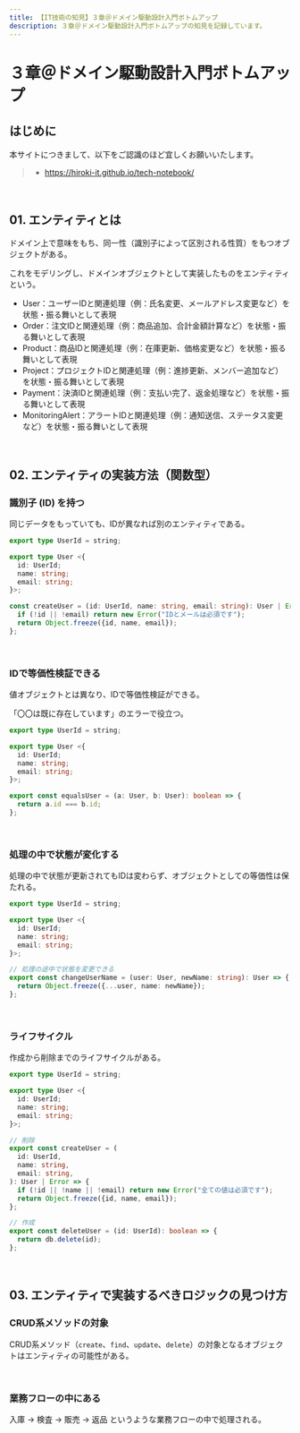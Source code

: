 ```yaml
---
title: 【IT技術の知見】３章＠ドメイン駆動設計入門ボトムアップ
description: ３章＠ドメイン駆動設計入門ボトムアップの知見を記録しています。
---
```


# ３章＠ドメイン駆動設計入門ボトムアップ

## はじめに

本サイトにつきまして、以下をご認識のほど宜しくお願いいたします。

> - https://hiroki-it.github.io/tech-notebook/

<br>

## 01. エンティティとは

ドメイン上で意味をもち、同一性（識別子によって区別される性質）をもつオブジェクトがある。

これをモデリングし、ドメインオブジェクトとして実装したものをエンティティという。

- User：ユーザーIDと関連処理（例：氏名変更、メールアドレス変更など）を状態・振る舞いとして表現
- Order：注文IDと関連処理（例：商品追加、合計金額計算など）を状態・振る舞いとして表現
- Product：商品IDと関連処理（例：在庫更新、価格変更など）を状態・振る舞いとして表現
- Project：プロジェクトIDと関連処理（例：進捗更新、メンバー追加など）を状態・振る舞いとして表現
- Payment：決済IDと関連処理（例：支払い完了、返金処理など）を状態・振る舞いとして表現
- MonitoringAlert：アラートIDと関連処理（例：通知送信、ステータス変更など）を状態・振る舞いとして表現

<br>

## 02. エンティティの実装方法（関数型）

### 識別子 (ID) を持つ

同じデータをもっていても、IDが異なれば別のエンティティである。

```typescript
export type UserId = string;

export type User <{
  id: UserId;
  name: string;
  email: string;
}>;
```

```typescript
const createUser = (id: UserId, name: string, email: string): User | Error => {
  if (!id || !email) return new Error("IDとメールは必須です");
  return Object.freeze({id, name, email});
};
```

<br>

### IDで等価性検証できる

値オブジェクトとは異なり、IDで等価性検証ができる。

「〇〇は既に存在しています」のエラーで役立つ。

```typescript
export type UserId = string;

export type User <{
  id: UserId;
  name: string;
  email: string;
}>;
```

```typescript
export const equalsUser = (a: User, b: User): boolean => {
  return a.id === b.id;
};
```

<br>

### 処理の中で状態が変化する

処理の中で状態が更新されてもIDは変わらず、オブジェクトとしての等価性は保たれる。

```typescript
export type UserId = string;

export type User <{
  id: UserId;
  name: string;
  email: string;
}>;
```

```typescript
// 処理の途中で状態を変更できる
export const changeUserName = (user: User, newName: string): User => {
  return Object.freeze({...user, name: newName});
};
```

<br>

### ライフサイクル

作成から削除までのライフサイクルがある。

```typescript
export type UserId = string;

export type User <{
  id: UserId;
  name: string;
  email: string;
}>;
```

```typescript
// 削除
export const createUser = (
  id: UserId,
  name: string,
  email: string,
): User | Error => {
  if (!id || !name || !email) return new Error("全ての値は必須です");
  return Object.freeze({id, name, email});
};

// 作成
export const deleteUser = (id: UserId): boolean => {
  return db.delete(id);
};
```

<br>

## 03. エンティティで実装するべきロジックの見つけ方

### CRUD系メソッドの対象

CRUD系メソッド（`create`、`find`、`update`、`delete`）の対象となるオブジェクトはエンティティの可能性がある。

<br>

### 業務フローの中にある

入庫 → 検査 → 販売 → 返品 というような業務フローの中で処理される。

<br>
